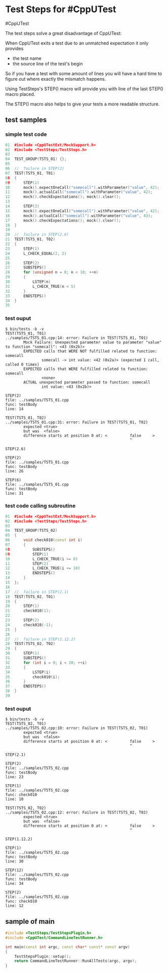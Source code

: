 # Test Steps for #CppUTest

#CppUTest

The test steps solve a great disadvantage of CppUTest:

When CppUTest exits a test due to an unmatched expectation it only provides
- the test name
- the source line of the test's begin

So if you have a test with some amount of lines
you will have a hard time to figure out
where exactly the mismatch happens.

Using TestSteps's STEP() macro
will provide you with line of the last STEP() macro placed.

The STEP() macro also helps
to give your tests a more readable structure.

## test samples

### simple test code
```cpp
01  #include <CppUTestExt/MockSupport.h>
02  #include <TestSteps/TestSteps.h>
03
04  TEST_GROUP(TSTS_01) {};
05
06  //  failure in STEP(2)
07  TEST(TSTS_01, T01)
08  {
09      STEP(1)
10      mock().expectOneCall("somecall").withParameter("value", 42);
11      mock().actualCall("somecall").withParameter("value", 42);   
12      mock().checkExpectations(); mock().clear();
13
14      STEP(2)
15      mock().expectOneCall("somecall").withParameter("value", 42);
16      mock().actualCall("somecall").withParameter("value", 43);   
17      mock().checkExpectations(); mock().clear();
18  }
19
20  //  failure in STEP(2.6)
21  TEST(TSTS_01, T02)
22  {
23      STEP(1)
24      L_CHECK_EQUAL(2, 2)
25
26      STEP(2)
27      SUBSTEPS()
28      for (unsigned n = 0; n < 10; ++n)
29      {
30          LSTEP(n)
31          L_CHECK_TRUE(n < 5)
32      }
33      ENDSTEPS()
34  }
35
```
### test ouput
```shell
$ bin/tests -b -v
TEST(TSTS_01, T01)
../samples/TSTS_01.cpp:14: error: Failure in TEST(TSTS_01, T01)
        Mock Failure: Unexpected parameter value to parameter "value" to function "somecall": <43 (0x2b)>
        EXPECTED calls that WERE NOT fulfilled related to function: somecall
                somecall -> int value: <42 (0x2a)> (expected 1 call, called 0 times)
        EXPECTED calls that WERE fulfilled related to function: somecall
                <none>
        ACTUAL unexpected parameter passed to function: somecall
                int value: <43 (0x2b)>

STEP(2)
file: ../samples/TSTS_01.cpp
func: testBody
line: 14

TEST(TSTS_01, T02)
../samples/TSTS_01.cpp:31: error: Failure in TEST(TSTS_01, T02)
        expected <true>
        but was  <false>
        difference starts at position 0 at: <          false     >
                                                       ^

STEP(2.6)

STEP(2)
file: ../samples/TSTS_01.cpp
func: testBody
line: 26

STEP(6)
file: ../samples/TSTS_01.cpp
func: testBody
line: 31
```

### test code calling subroutine
```cpp
01  #include <CppUTestExt/MockSupport.h>
02  #include <TestSteps/TestSteps.h>
03
04  TEST_GROUP(TSTS_02)
05  {
06      void check010(const int i)
07      {
08          SUBSTEPS()
09          STEP(1)
10          L_CHECK_TRUE(i >= 0)
11          STEP(2)
12          L_CHECK_TRUE(i <= 10)
13          ENDSTEPS()
14      }
15  };
16
17  //  failure in STEP(2.1)
18  TEST(TSTS_02, T01)
19  {
20      STEP(1)
21      check010(1);
22
23      STEP(2)
24      check010(-1);
25  }
26
27  //  failure in STEP(2.12.2)
28  TEST(TSTS_02, T02)
29  {
30      STEP(1)
31      SUBSTEPS()
32      for (int i = 0; i < 20; ++i)
33      {
34          LSTEP(i)
35          check010(i);
36      }
37      ENDSTEPS()
38  }
39
```
### test ouput
```shell
$ bin/tests -b -v
TEST(TSTS_02, T01)
../samples/TSTS_02.cpp:10: error: Failure in TEST(TSTS_02, T01)
        expected <true>
        but was  <false>
        difference starts at position 0 at: <          false     >
                                                       ^

STEP(2.1)

STEP(2)
file: ../samples/TSTS_02.cpp
func: testBody
line: 23

STEP(1)
file: ../samples/TSTS_02.cpp
func: check010
line: 10

TEST(TSTS_02, T02)
../samples/TSTS_02.cpp:12: error: Failure in TEST(TSTS_02, T02)
        expected <true>
        but was  <false>
        difference starts at position 0 at: <          false     >
                                                       ^

STEP(1.12.2)

STEP(1)
file: ../samples/TSTS_02.cpp
func: testBody
line: 30

STEP(12)
file: ../samples/TSTS_02.cpp
func: testBody
line: 34

STEP(2)
file: ../samples/TSTS_02.cpp
func: check010
line: 12
```

## sample of main

```cpp
#include <TestSteps/TestStepsPlugin.h>
#include <CppUTest/CommandLineTestRunner.h>

int main(const int argc, const char* const* const argv)
{
    TestStepsPlugin::setup();
    return CommandLineTestRunner::RunAllTests(argc, argv);
}
```
